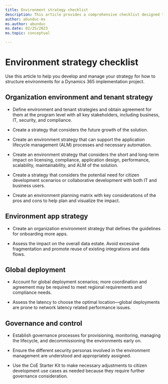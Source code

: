 ```yaml
---
title: Environment strategy checklist
description: This article provides a comprehensive checklist designed to guide implementation teams through a thorough environment strategy.
author: abunduc-ms
ms.author: abunduc
ms.date: 02/25/2023
ms.topic: conceptual

---
```


# Environment strategy checklist

Use this article to help you develop and manage your strategy for how to structure environments for a Dynamics 365 implementation project.  

## Organization environment and tenant strategy

- Define environment and tenant strategies and obtain agreement for them at the program level with all key stakeholders, including business, IT, security, and compliance.

- Create a strategy that considers the future growth of the solution.

- Create an environment strategy that can support the application lifecycle management (ALM) processes and necessary automation.

- Create an environment strategy that considers the short and long-term impact on licensing, compliance, application design, performance, scalability, maintainability, and ALM of the solution.

- Create a strategy that considers the potential need for citizen development scenarios or collaborative development with both IT and business users.

- Create an environment planning matrix with key considerations of the pros and cons to help plan and visualize the impact.

## Environment app strategy

- Create an organization environment strategy that defines the guidelines for onboarding more apps.

- Assess the impact on the overall data estate. Avoid excessive fragmentation and promote reuse of existing integrations and data flows.

## Global deployment

- Account for global deployment scenarios; more coordination and agreement may be required to meet regional requirements and compliance needs.

- Assess the latency to choose the optimal location—global deployments are prone to network latency related performance issues.

## Governance and control

- Establish governance processes for provisioning, monitoring, managing the lifecycle, and decommissioning the environments early on.

- Ensure the different security personas involved in the environment management are understood and appropriately assigned.

- Use the CoE Starter Kit to make necessary adjustments to citizen development use cases as needed because they require further governance consideration.
